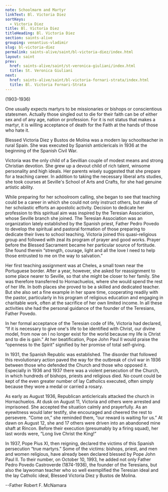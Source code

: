 ```yaml
---
note: Schoolmarm and Martyr
linkText: Bl. Victoria Diez
sortKeys:
  - Victoria Diez
title: Bl. Victoria Diez
titleHeading: Bl. Victoria Diez
section: saints-alive
grouping: venantius-vladimir
slug: bl-victoria-diez
permalink: saints-alive/saint/bl-victoria-diez/index.html
layout: saint
prev:
  href: saints-alive/saint/st-veronica-giuliani/index.html
  title: St. Veronica Giuliani
next:
  href: saints-alive/saint/bl-victoria-fornari-strata/index.html
  title: Bl. Victoria Fornari-Strata
---
```

(1903-1936)

One usually expects martyrs to be missionaries or bishops or conscientious statesmen. Actually those singled out to die for their faith can be of either sex and of any age, nation or profession. For it is not status that makes a martyr, it is willing acceptance of death for the Faith at the hands of those who hate it.

Blessed Victoria Diez y Bustos de Molina was a modern lay schoolteacher in rural Spain. She was executed by Spanish anticlericals in 1936 at the beginning of the Spanish Civil War.

Victoria was the only child of a Sevillian couple of modest means and strong Christian devotion. She grew up a devout child of rich talent, winsome personality and high ideals. Her parents wisely suggested that she prepare for a teaching career. In addition to taking the necessary liberal arts studies, she took courses at Seville's School of Arts and Crafts, for she had genuine artistic ability.

While preparing for her schoolroom calling, she began to see that teaching could be a career in which she could not only instruct others, but make of her scholastic efforts an apostolic activity. Decision to dedicate her profession to this spiritual aim was inspired by the Teresian Association, whose Seville branch she joined. The Teresian Association was an organization lately established by the Spanish priest, Father Pedro Povedo to develop the spiritual and pastoral formation of those preparing to dedicate their lives to school teaching. Victoria joined this quasi-religious group and followed with zeal its program of prayer and good works. Prayer before the Blessed Sacrament became her particular source of fortitude. She found therein “strength, courage, light and all the love I need to help those entrusted to me on the way to salvation.”

Her first teaching assignment was at Cheles, a small town near the Portuguese border. After a year, however, she asked for reassignment to some place nearer to Seville, so that she might be closer to her family. She was therefore transferred to Hornachuelos, where she would spend the rest of her life. In both places she proved to be a skilled and dedicated teacher. But she also set a fine example in her spare time, cooperating readily with the pastor, particularly in his program of religious education and engaging in charitable work, often at the sacrifice of her own limited income. In all these activities she had the personal guidance of the founder of the Teresians, Father Povedo.

In her formal acceptance of the Teresian code of life, Victoria had declared, “If it is necessary to give one's life to be identified with Christ, our divine model, from now on I no longer exist for the world because my life is Christ and to die is gain.” At her beatification, Pope John Paul II would praise the “openness to the Spirit” signified by her promise of total self-giving.

In 1931, the Spanish Republic was established. The disorder that followed this revolutionary action paved the way for the outbreak of civil war in 1936 between those who defended the Church and those who opposed it. Especially in 1936 and 1937 there was a violent persecution of the Church, in which hundreds of bishops, priests and religious died. No count could be kept of the even greater number of lay Catholics executed, often simply because they wore a medal or carried a rosary.

As early as August 1936, Republican anticlericals attacked the church in Hornachuelos. At dusk on August 11, Victoria and others were arrested and imprisoned. She accepted the situation calmly and prayerfully. As an eyewitness would later testify, she encouraged and cheered the rest to persevere. “Come on,” she reminded them, “our reward is waiting for us.” At dawn on August 12, she and 17 others were driven into an abandoned mine shaft at Rincon. Before their execution (presumably by a firing squad), her last words were, “Long live Christ the King!”

In 1937, Pope Pius XI, then reigning, declared the victims of this Spanish persecution “true martyrs.” Some of the victims: bishops, priest, and men and women religious, have already been declared blessed by Pope John Paul II. To their number, on October 10, 1993, he added not only Father Pedro Povedo Castroverde (1874-1936), the founder of the Teresians, but also the laywoman teacher who so well exemplified the Teresian ideal and the lay Catholic ideal, Blessed Victoria Diez y Bustos de Molina.

\--Father Robert F. McNamara